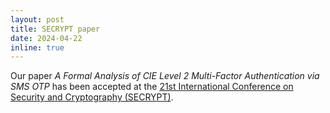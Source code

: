 ```yaml
---
layout: post
title: SECRYPT paper
date: 2024-04-22
inline: true
---
```

Our paper *A Formal Analysis of CIE Level 2 Multi-Factor Authentication via SMS OTP* has been accepted at the [21st International Conference on Security and Cryptography (SECRYPT)](https://secrypt.scitevents.org).
